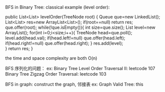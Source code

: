 BFS in Binary Tree:
classical example (level order):

 public List<List<Integer>> levelOrder(TreeNode root) {
        Queue<TreeNode> que=new LinkedList<TreeNode>();
        List<List<Integer>> res=new ArrayList<List<Integer>>();
        if(root==null)
            return res;
        que.offer(root);
        while(!que.isEmpty()){
            int size=que.size();
            List<Integer> level=new ArrayList<Integer>();
            for(int i=0;i<size;i++){
                TreeNode head=que.poll();
                level.add(head.val);
                if(head.left!=null)
                    que.offer(head.left);
                if(head.right!=null)
                    que.offer(head.right);
            }
            res.add(level);   
        }
        return res;
    }

the time and space complexity are both O(n)

BFS 序列化的问题：
ex:
Binary Tree Level Order Traversal II: leetcode 107
Binary Tree Zigzag Order Traversal: leetcode 103

BFS in graph:
construct the graph, 邻接表
ex: Graph Valid Tree: this



